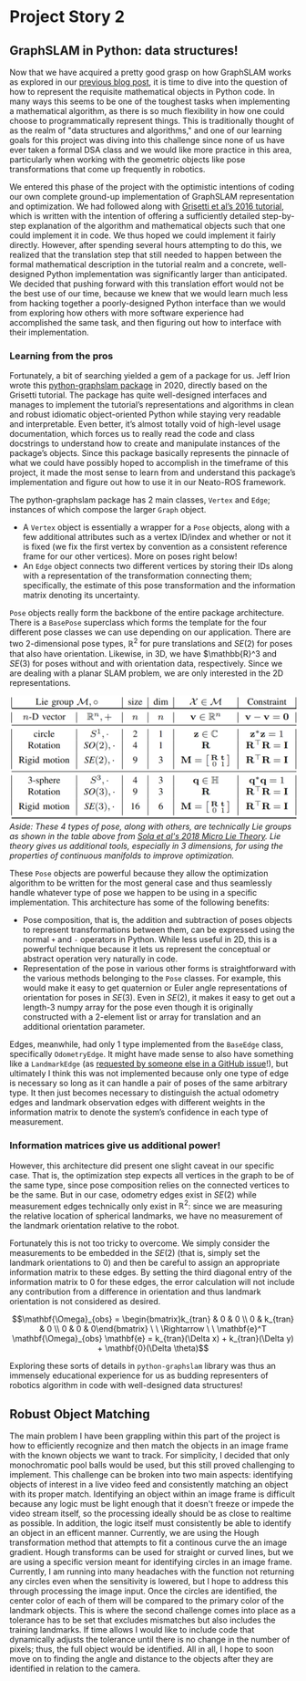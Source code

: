 # Project Story 2

## GraphSLAM in Python: data structures!

Now that we have acquired a pretty good grasp on how GraphSLAM works as explored in our [previous blog post](https://github.com/MetaKor/comprobo_graph_slam/blob/main/blog/story_1.md), it is time to dive into the question of how to represent the requisite mathematical objects in Python code. In many ways this seems to be one of the toughest tasks when implementing a mathematical algorithm, as there is so much flexibility in how one could choose to programmatically represent things. This is traditionally thought of as the realm of "data structures and algorithms," and one of our learning goals for this project was diving into this challenge since none of us have ever taken a formal DSA class and we would like more practice in this area, particularly when working with the geometric objects like pose transformations that come up frequently in robotics.

We entered this phase of the project with the optimistic intentions of coding our own complete ground-up implementation of GraphSLAM representation and optimization. We had followed along with [Grisetti et al’s 2016 tutorial](http://dx.doi.org/10.1109/MITS.2010.939925), which is written with the intention of offering a sufficiently detailed step-by-step explanation of the algorithm and mathematical objects such that one could implement it in code. We thus hoped we could implement it fairly directly. However, after spending several hours attempting to do this, we realized that the translation step that still needed to happen between the formal mathematical description in the tutorial realm and a concrete, well-designed Python implementation was significantly larger than anticipated. We decided that pushing forward with this translation effort would not be the best use of our time, because we knew that we would learn much less from hacking together a poorly-designed Python interface than we would from exploring how others with more software experience had accomplished the same task, and then figuring out how to interface with their implementation.

### Learning from the pros

Fortunately, a bit of searching yielded a gem of a package for us. Jeff Irion wrote this [python-graphslam package](https://github.com/JeffLIrion/python-graphslam) in 2020, directly based on the Grisetti tutorial. The package has quite well-designed interfaces and manages to implement the tutorial’s representations and algorithms in clean and robust idiomatic object-oriented Python while staying very readable and interpretable. Even better, it’s almost totally void of high-level usage documentation, which forces us to really read the code and class docstrings to understand how to create and manipulate instances of the package’s objects. Since this package basically represents the pinnacle of what we could have possibly hoped to accomplish in the timeframe of this project, it made the most sense to learn from and understand this package’s implementation and figure out how to use it in our Neato-ROS framework.

The python-graphslam package has 2 main classes, `Vertex` and `Edge`; instances of which compose the larger `Graph` object.
- A `Vertex` object is essentially a wrapper for a `Pose` objects, along with a few additional attributes such as a vertex ID/index and whether or not it is fixed (we fix the first vertex by convention as a consistent reference frame for our other vertices). More on poses right below!
- An `Edge` object connects two different vertices by storing their IDs along with a representation of the transformation connecting them; specifically, the estimate of this pose transformation and the information matrix denoting its uncertainty.

`Pose` objects really form the backbone of the entire package architecture. There is a `BasePose` superclass which forms the template for the four different pose classes we can use depending on our application. There are two 2-dimensional pose types, $\mathbb{R}^2$ for pure translations and $SE(2)$ for poses that also have orientation. Likewise, in 3D, we have $\mathbb{R}^3 and $SE(3)$ for poses without and with orientation data, respectively. Since we are dealing with a planar SLAM problem, we are only interested in the 2D representations.

![Lie group table](/blog/media/lie_groups.png)
*Aside: These 4 types of pose, along with others, are technically Lie groups as shown in the table above from [Sola et al's 2018 Micro Lie Theory](https://arxiv.org/abs/1812.01537). Lie theory gives us additional tools, especially in 3 dimensions, for using the properties of continuous manifolds to improve optimization.*

These `Pose` objects are powerful because they allow the optimization algorithm to be written for the most general case and thus seamlessly handle whatever type of pose we happen to be using in a specific implementation. This architecture has some of the following benefits:
- Pose composition, that is, the addition and subtraction of poses objects to represent transformations between them, can be expressed using the normal `+` and `-` operators in Python. While less useful in 2D, this is a powerful technique because it lets us represent the conceptual or abstract operation very naturally in code.
- Representation of the pose in various other forms is straightforward with the various methods belonging to the `Pose` classes. For example, this would make it easy to get quaternion or Euler angle representations of orientation for poses in $SE(3)$. Even in $SE(2)$, it makes it easy to get out a length-3 numpy array for the pose even though it is originally constructed with a 2-element list or array for translation and an additional orientation parameter.

Edges, meanwhile, had only 1 type implemented from the `BaseEdge` class, specifically `OdometryEdge`. It might have made sense to also have something like a `LandmarkEdge` (as [requested by someone else in a GitHub issue](https://github.com/JeffLIrion/python-graphslam/issues/23)!), but ultimately I think this was not implemented because only one type of edge is necessary so long as it can handle a pair of poses of the same arbitrary type. It then just becomes necessary to distinguish the actual odometry edges and landmark observation edges with different weights in the information matrix to denote the system’s confidence in each type of measurement.

### Information matrices give us additional power!

However, this architecture did present one slight caveat in our specific case. That is, the optimization step expects all vertices in the graph to be of the same type, since pose composition relies on the connected vertices to be the same. But in our case, odometry edges exist in $SE(2)$ while measurement edges technically only exist in $\mathbb{R}^2$: since we are measuring the relative location of spherical landmarks, we have no measurement of the landmark orientation relative to the robot.

Fortunately this is not too tricky to overcome. We simply consider the measurements to be embedded in the $SE(2)$ (that is, simply set the landmark orientations to 0) and then be careful to assign an appropriate information matrix to these edges. By setting the third diagonal entry of the information matrix to 0 for these edges, the error calculation will not include any contribution from a difference in orientation and thus landmark orientation is not considered as desired.

```math
\mathbf{\Omega}_{obs} = \begin{bmatrix}k_{tran} & 0 & 0 \\ 0 & k_{tran} & 0 \\ 0 & 0 & 0\end{bmatrix} \ \ \Rightarrow \ \ \mathbf{e}^T \mathbf{\Omega}_{obs} \mathbf{e} = k_{tran}(\Delta x) + k_{tran}(\Delta y) + \mathbf{0}(\Delta \theta)
```

Exploring these sorts of details in `python-graphslam` library was thus an immensely educational experience for us as budding representers of robotics algorithm in code with well-designed data structures!

## Robust Object Matching

The main problem I have been grappling within this part of the project is how to efficiently recognize and then match the objects in an image frame with the known objects we want to track. For simplicity, I decided that only monochromatic pool balls would be used, but this still proved challenging to implement. This challenge can be broken into two main aspects: identifying objects of interest in a live video feed and consistently matching an object with its proper match. Identifying an object within an image frame is difficult because any logic must be light enough that it doesn't freeze or impede the video stream itself, so the processing ideally should be as close to realtime as possible. In addition, the logic itself must consistently be able to identify an object in an efficent manner. Currently, we are using the Hough transformation method that attempts to fit a continous curve the an image gradient. Hough transforms can be used for straight or curved lines, but we are using a specific version meant for identifying circles in an image frame. Currently, I am running into many headaches with the function not returning any circles even when the sensitivity is lowered, but I hope to address this through processing the image input. Once the circles are identified, the center color of each of them will be compared to the primary color of the landmark objects. This is where the second challenge comes into place as a tolerance has to be set that excludes mismatches but also includes the training landmarks. If time allows I would like to include code that dynamically adjusts the tolerance until there is no change in the number of pixels; thus, the full object would be identified. All in all, I hope to soon move on to finding the angle and distance to the objects after they are identified in relation to the camera. 
